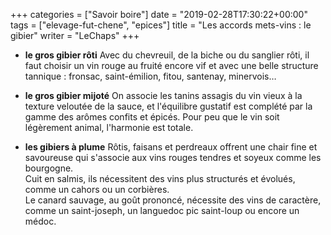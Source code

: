 +++
categories = ["Savoir boire"]
date = "2019-02-28T17:30:22+00:00"
tags = ["elevage-fut-chene", "epices"] 
title = "Les accords mets-vins : le gibier"
writer = "LeChaps"
+++

* **le gros gibier rôti**
Avec du chevreuil, de la biche ou du sanglier rôti, il faut choisir un vin rouge au fruité encore vif et avec une belle structure tannique : fronsac, saint-émilion, fitou, santenay, minervois…  

* **le gros gibier mijoté**
On associe les tanins assagis du vin vieux à la texture veloutée de la sauce, et l'équilibre gustatif est complété par la gamme des arômes confits et épicés. Pour peu que le vin soit légèrement animal, l'harmonie est totale.

* **les gibiers à plume**
Rôtis, faisans et perdreaux offrent une chair fine et savoureuse qui s'associe aux vins rouges tendres et soyeux comme les bourgogne.  
Cuit en salmis, ils nécessitent des vins plus structurés et évolués, comme un cahors ou un corbières.  
Le canard sauvage, au goût prononcé, nécessite des vins de caractère, comme un saint-joseph, un languedoc pic saint-loup ou encore un médoc.

